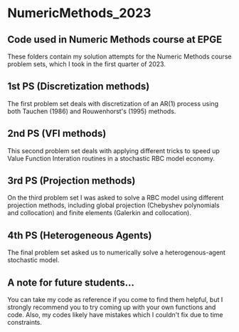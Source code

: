 # NumericMethods_2023
## Code used in Numeric Methods course at EPGE


These folders contain my solution attempts for the Numeric Methods course problem sets, which I took in the first quarter of 2023.

## 1st PS (Discretization methods)
The first problem set deals with discretization of an AR(1) process using both Tauchen (1986) and Rouwenhorst's (1995) methods.

## 2nd PS (VFI methods)
This second problem set deals with applying different tricks to speed up Value Function Interation routines in a stochastic RBC model economy.

## 3rd PS (Projection methods)
On the third problem set I was asked to solve a RBC model using different projection methods, including global projection (Chebyshev polynomials and collocation) and finite elements (Galerkin and collocation).

## 4th PS (Heterogeneous Agents)
The final problem set asked us to numerically solve a heterogenous-agent stochastic model.

## A note for future students...
You can take my code as reference if you come to find them helpful, but I strongly recommend you to try coming up with your own functions and code.
Also, my codes likely have mistakes which I couldn't fix due to time constraints.
